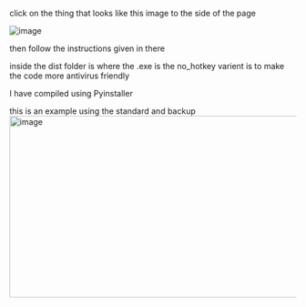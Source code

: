 click on the thing that looks like this image to the side of the page 

![image](https://github.com/QueenRose4444/siege-operator-randomizer/assets/159089781/6a26e4e5-b4a7-4f49-8f75-b0d11a03299d)

then follow the instructions given in there

inside the dist folder is where the .exe is 
the no_hotkey varient is to make the code more antivirus friendly

I have compiled using Pyinstaller

this is an example using the standard and backup 
<img width="1045" height="319" alt="image" src="https://github.com/user-attachments/assets/28b60017-e3fe-43dd-afa3-bb02387f9b9c" />

